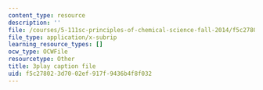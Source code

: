 ```yaml
---
content_type: resource
description: ''
file: /courses/5-111sc-principles-of-chemical-science-fall-2014/f5c278023d7002ef917f9436b4f8f032_V-RPM3e8Ws0.srt
file_type: application/x-subrip
learning_resource_types: []
ocw_type: OCWFile
resourcetype: Other
title: 3play caption file
uid: f5c27802-3d70-02ef-917f-9436b4f8f032
---
```

